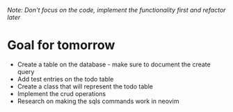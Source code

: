 *Note: Don't focus on the code, implement the functionality first and refactor later*

# Goal for tomorrow  

- Create a table on the database - make sure to document the create query
- Add test entries on the todo table
- Create a class that will represent the todo table
- Implement the crud operations
- Research on making the sqls commands work in neovim
